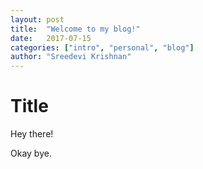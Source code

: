 ```yaml
---
layout: post
title:  "Welcome to my blog!"
date:   2017-07-15
categories: ["intro", "personal", "blog"]
author: "Sreedevi Krishnan"
---
```


# Title

Hey there!

Okay bye.
